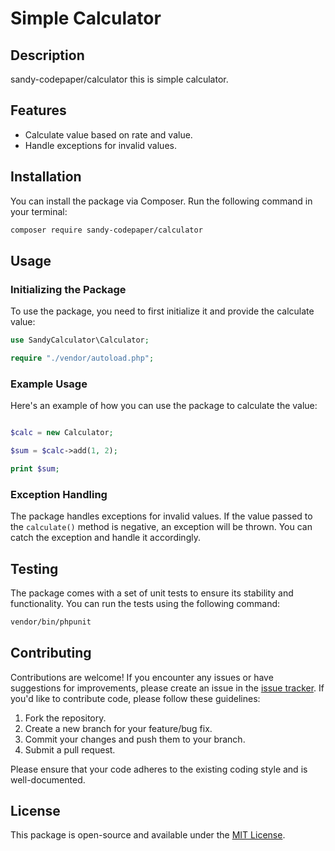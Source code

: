 # Simple Calculator

## Description

sandy-codepaper/calculator this is simple calculator.

## Features

- Calculate value based on rate and value.
- Handle exceptions for invalid values.

## Installation

You can install the package via Composer. Run the following command in your terminal:

```bash
composer require sandy-codepaper/calculator
```

## Usage

### Initializing the Package

To use the package, you need to first initialize it and provide the calculate value:

```php
use SandyCalculator\Calculator;

require "./vendor/autoload.php"; 

```

### Example Usage

Here's an example of how you can use the package to calculate the value:

```php  

$calc = new Calculator;

$sum = $calc->add(1, 2);

print $sum;
```


### Exception Handling

The package handles exceptions for invalid values. If the value passed to the `calculate()` method is negative, an exception will be thrown. You can catch the exception and handle it accordingly.

## Testing

The package comes with a set of unit tests to ensure its stability and functionality. You can run the tests using the following command:

```bash
vendor/bin/phpunit
```

## Contributing

Contributions are welcome! If you encounter any issues or have suggestions for improvements, please create an issue in the [issue tracker](https://github.com/sandy-codepaper/calculator/issues/new). If you'd like to contribute code, please follow these guidelines:

1. Fork the repository.
2. Create a new branch for your feature/bug fix.
3. Commit your changes and push them to your branch.
4. Submit a pull request.

Please ensure that your code adheres to the existing coding style and is well-documented.

## License

This package is open-source and available under the [MIT License](https://opensource.org/licenses/MIT).